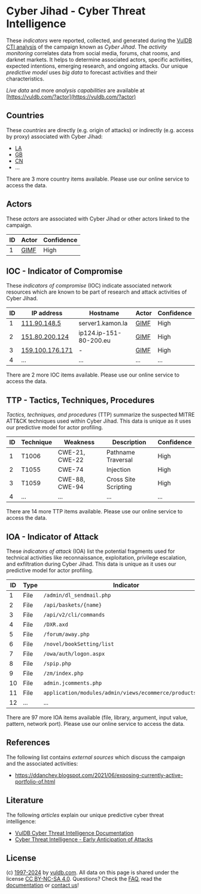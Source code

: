 # Cyber Jihad - Cyber Threat Intelligence

These _indicators_ were reported, collected, and generated during the [VulDB CTI analysis](https://vuldb.com/?kb.cti) of the campaign known as _Cyber Jihad_. The _activity monitoring_ correlates data from social media, forums, chat rooms, and darknet markets. It helps to determine associated actors, specific activities, expected intentions, emerging research, and ongoing attacks. Our unique _predictive model_ uses _big data_ to forecast activities and their characteristics.

_Live data_ and more _analysis capabilities_ are available at [https://vuldb.com/?actor](https://vuldb.com/?actor)

## Countries

These _countries_ are directly (e.g. origin of attacks) or indirectly (e.g. access by proxy) associated with Cyber Jihad:

* [LA](https://vuldb.com/?country.la)
* [GB](https://vuldb.com/?country.gb)
* [CN](https://vuldb.com/?country.cn)
* ...

There are 3 more country items available. Please use our online service to access the data.

## Actors

These _actors_ are associated with Cyber Jihad or other actors linked to the campaign.

ID | Actor | Confidence
-- | ----- | ----------
1 | [GIMF](https://vuldb.com/?actor.gimf) | High

## IOC - Indicator of Compromise

These _indicators of compromise_ (IOC) indicate associated network resources which are known to be part of research and attack activities of Cyber Jihad.

ID | IP address | Hostname | Actor | Confidence
-- | ---------- | -------- | ----- | ----------
1 | [111.90.148.5](https://vuldb.com/?ip.111.90.148.5) | server1.kamon.la | [GIMF](https://vuldb.com/?actor.gimf) | High
2 | [151.80.200.124](https://vuldb.com/?ip.151.80.200.124) | ip124.ip-151-80-200.eu | [GIMF](https://vuldb.com/?actor.gimf) | High
3 | [159.100.176.171](https://vuldb.com/?ip.159.100.176.171) | - | [GIMF](https://vuldb.com/?actor.gimf) | High
4 | ... | ... | ... | ...

There are 2 more IOC items available. Please use our online service to access the data.

## TTP - Tactics, Techniques, Procedures

_Tactics, techniques, and procedures_ (TTP) summarize the suspected MITRE ATT&CK techniques used within Cyber Jihad. This data is unique as it uses our predictive model for actor profiling.

ID | Technique | Weakness | Description | Confidence
-- | --------- | -------- | ----------- | ----------
1 | T1006 | CWE-21, CWE-22 | Pathname Traversal | High
2 | T1055 | CWE-74 | Injection | High
3 | T1059 | CWE-88, CWE-94 | Cross Site Scripting | High
4 | ... | ... | ... | ...

There are 14 more TTP items available. Please use our online service to access the data.

## IOA - Indicator of Attack

These _indicators of attack_ (IOA) list the potential fragments used for technical activities like reconnaissance, exploitation, privilege escalation, and exfiltration during Cyber Jihad. This data is unique as it uses our predictive model for actor profiling.

ID | Type | Indicator | Confidence
-- | ---- | --------- | ----------
1 | File | `/admin/dl_sendmail.php` | High
2 | File | `/api/baskets/{name}` | High
3 | File | `/api/v2/cli/commands` | High
4 | File | `/DXR.axd` | Medium
5 | File | `/forum/away.php` | High
6 | File | `/novel/bookSetting/list` | High
7 | File | `/owa/auth/logon.aspx` | High
8 | File | `/spip.php` | Medium
9 | File | `/zm/index.php` | High
10 | File | `admin.jcomments.php` | High
11 | File | `application/modules/admin/views/ecommerce/products.php` | High
12 | ... | ... | ...

There are 97 more IOA items available (file, library, argument, input value, pattern, network port). Please use our online service to access the data.

## References

The following list contains _external sources_ which discuss the campaign and the associated activities:

* https://ddanchev.blogspot.com/2021/06/exposing-currently-active-portfolio-of.html

## Literature

The following _articles_ explain our unique predictive cyber threat intelligence:

* [VulDB Cyber Threat Intelligence Documentation](https://vuldb.com/?kb.cti)
* [Cyber Threat Intelligence - Early Anticipation of Attacks](https://www.scip.ch/en/?labs.20201022)

## License

(c) [1997-2024](https://vuldb.com/?kb.changelog) by [vuldb.com](https://vuldb.com/?kb.about). All data on this page is shared under the license [CC BY-NC-SA 4.0](https://creativecommons.org/licenses/by-nc-sa/4.0/). Questions? Check the [FAQ](https://vuldb.com/?kb.faq), read the [documentation](https://vuldb.com/?kb) or [contact us](https://vuldb.com/?contact)!
